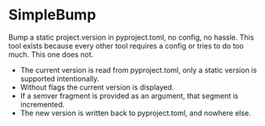# SimpleBump

Bump a static project.version in pyproject.toml, no config, no hassle. This tool exists because every other tool requires a config or tries to do too much. This one does not.

- The current version is read from pyproject.toml, only a static version is supported intentionally.
- Without flags the current version is displayed.
- If a semver fragment is provided as an argument, that segment is incremented.
- The new version is written back to pyproject.toml, and nowhere else.
